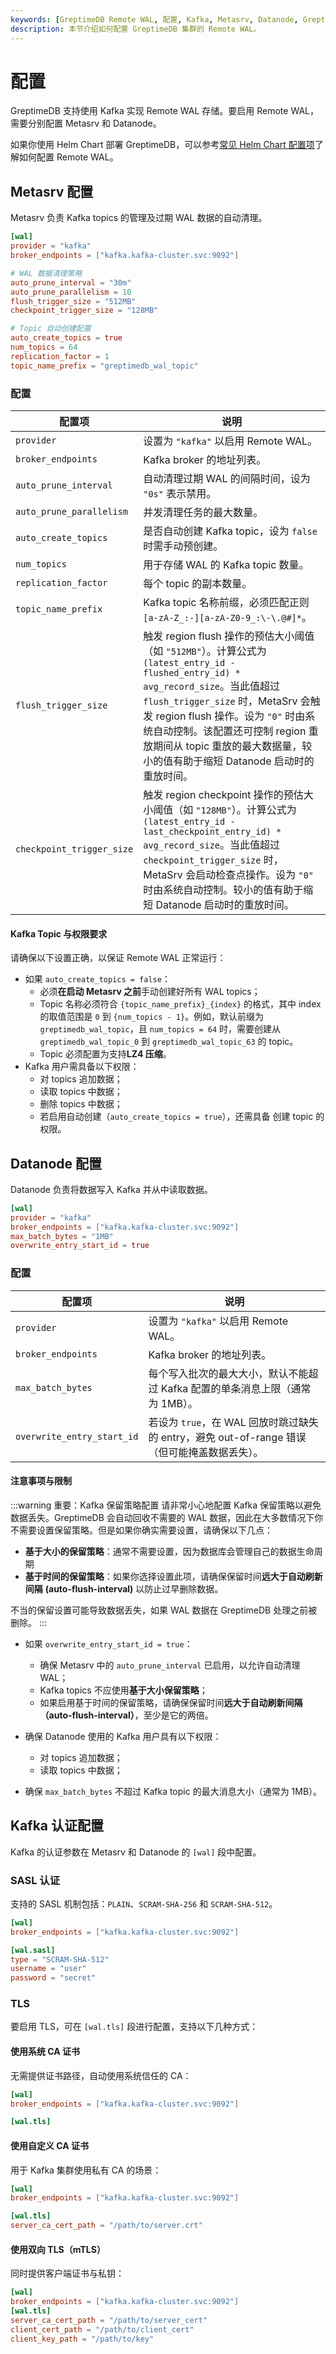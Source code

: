 ```yaml
---
keywords: [GreptimeDB Remote WAL, 配置, Kafka, Metasrv, Datanode, GreptimeDB]
description: 本节介绍如何配置 GreptimeDB 集群的 Remote WAL。
---
```

# 配置

GreptimeDB 支持使用 Kafka 实现 Remote WAL 存储。要启用 Remote WAL，需要分别配置 Metasrv 和 Datanode。

如果你使用 Helm Chart 部署 GreptimeDB，可以参考[常见 Helm Chart 配置项](/user-guide/deployments-administration/deploy-on-kubernetes/common-helm-chart-configurations.md)了解如何配置 Remote WAL。

## Metasrv 配置

Metasrv 负责 Kafka topics 的管理及过期 WAL 数据的自动清理。

```toml
[wal]
provider = "kafka"
broker_endpoints = ["kafka.kafka-cluster.svc:9092"]

# WAL 数据清理策略
auto_prune_interval = "30m"
auto_prune_parallelism = 10
flush_trigger_size = "512MB"
checkpoint_trigger_size = "128MB"

# Topic 自动创建配置
auto_create_topics = true
num_topics = 64
replication_factor = 1
topic_name_prefix = "greptimedb_wal_topic"
```

### 配置

| 配置项                     | 说明                                                                                                                                                                                                                                                                                                                                                      |
|----------------------------|---------------------------------------------------------------------------------------------------------------------------------------------------------------------------------------------------------------------------------------------------------------------------------------------------------------------------------------------------------|
| `provider`                 | 设置为 `"kafka"` 以启用 Remote WAL。                                                                                                                                                                                                                                                                                                                     |
| `broker_endpoints`         | Kafka broker 的地址列表。                                                                                                                                                                                                                                                                                                                               |
| `auto_prune_interval`      | 自动清理过期 WAL 的间隔时间，设为 `"0s"` 表示禁用。                                                                                                                                                                                                                                                               |
| `auto_prune_parallelism`   | 并发清理任务的最大数量。                                                                                                                                                                                                                                                                                         |
| `auto_create_topics`       | 是否自动创建 Kafka topic，设为 `false` 时需手动预创建。                                                                                                                                                                                                                                                           |
| `num_topics`               | 用于存储 WAL 的 Kafka topic 数量。                                                                                                                                                                                                                                                                                |
| `replication_factor`       | 每个 topic 的副本数量。                                                                                                                                                                                                                                                                                           |
| `topic_name_prefix`        | Kafka topic 名称前缀，必须匹配正则 `[a-zA-Z_:-][a-zA-Z0-9_:\-\.@#]*`。                                                                                                                                                                                                                                            |
| `flush_trigger_size`       | 触发 region flush 操作的预估大小阈值（如 `"512MB"`）。计算公式为 `(latest_entry_id - flushed_entry_id) * avg_record_size`。当此值超过 `flush_trigger_size` 时，MetaSrv 会触发 region flush 操作。设为 `"0"` 时由系统自动控制。该配置还可控制 region 重放期间从 topic 重放的最大数据量，较小的值有助于缩短 Datanode 启动时的重放时间。 |
| `checkpoint_trigger_size`  | 触发 region checkpoint 操作的预估大小阈值（如 `"128MB"`）。计算公式为 `(latest_entry_id - last_checkpoint_entry_id) * avg_record_size`。当此值超过 `checkpoint_trigger_size` 时，MetaSrv 会启动检查点操作。设为 `"0"` 时由系统自动控制。较小的值有助于缩短 Datanode 启动时的重放时间。                                 |

#### Kafka Topic 与权限要求

请确保以下设置正确，以保证 Remote WAL 正常运行：

- 如果 `auto_create_topics = false`：
  - 必须**在启动 Metasrv 之前**手动创建好所有 WAL topics；
  - Topic 名称必须符合 `{topic_name_prefix}_{index}` 的格式，其中 index 的取值范围是 `0` 到 `{num_topics - 1}`。例如，默认前缀为 `greptimedb_wal_topic`，且 `num_topics = 64` 时，需要创建从 `greptimedb_wal_topic_0` 到 `greptimedb_wal_topic_63` 的 topic。
  - Topic 必须配置为支持**LZ4 压缩**。
- Kafka 用户需具备以下权限：
  - 对 topics 追加数据；
  - 读取 topics 中数据；
  - 删除 topics 中数据； 
  - 若启用自动创建（`auto_create_topics = true`），还需具备 创建 topic 的权限。

## Datanode 配置

Datanode 负责将数据写入 Kafka 并从中读取数据。

```toml
[wal]
provider = "kafka"
broker_endpoints = ["kafka.kafka-cluster.svc:9092"]
max_batch_bytes = "1MB"
overwrite_entry_start_id = true
```

### 配置

| 配置项                     | 说明                                                                                         |
| -------------------------- | -------------------------------------------------------------------------------------------- |
| `provider`                 | 设置为 `"kafka"` 以启用 Remote WAL。                                                         |
| `broker_endpoints`         | Kafka broker 的地址列表。                                                                    |
| `max_batch_bytes`          | 每个写入批次的最大大小，默认不能超过 Kafka 配置的单条消息上限（通常为 1MB）。                |
| `overwrite_entry_start_id` | 若设为 `true`，在 WAL 回放时跳过缺失的 entry，避免 out-of-range 错误（但可能掩盖数据丢失）。 |


#### 注意事项与限制

:::warning 重要：Kafka 保留策略配置
请非常小心地配置 Kafka 保留策略以避免数据丢失。GreptimeDB 会自动回收不需要的 WAL 数据，因此在大多数情况下你不需要设置保留策略。但是如果你确实需要设置，请确保以下几点：

- **基于大小的保留策略**：通常不需要设置，因为数据库会管理自己的数据生命周期
- **基于时间的保留策略**：如果你选择设置此项，请确保保留时间**远大于自动刷新间隔** **(auto-flush-interval)** 以防止过早删除数据。

不当的保留设置可能导致数据丢失，如果 WAL 数据在 GreptimeDB 处理之前被删除。
:::

- 如果 `overwrite_entry_start_id = true`：
  - 确保 Metasrv 中的 `auto_prune_interval` 已启用，以允许自动清理 WAL；
  - Kafka topics 不应使用**基于大小保留策略**；
  - 如果启用基于时间的保留策略，请确保保留时间**远大于自动刷新间隔（auto-flush-interval）**，至少是它的两倍。

- 确保 Datanode 使用的 Kafka 用户具有以下权限：
  - 对 topics 追加数据；
  - 读取 topics 中数据；
- 确保 `max_batch_bytes` 不超过 Kafka topic 的最大消息大小（通常为 1MB）。

## Kafka 认证配置

Kafka 的认证参数在 Metasrv 和 Datanode 的 `[wal]` 段中配置。

### SASL 认证

支持的 SASL 机制包括：`PLAIN`、`SCRAM-SHA-256` 和 `SCRAM-SHA-512`。

```toml
[wal]
broker_endpoints = ["kafka.kafka-cluster.svc:9092"]

[wal.sasl]
type = "SCRAM-SHA-512"
username = "user"
password = "secret"
```

### TLS

要启用 TLS，可在 `[wal.tls]` 段进行配置，支持以下几种方式：

#### 使用系统 CA 证书

无需提供证书路径，自动使用系统信任的 CA：

```toml
[wal]
broker_endpoints = ["kafka.kafka-cluster.svc:9092"]

[wal.tls]
```

#### 使用自定义 CA 证书

用于 Kafka 集群使用私有 CA 的场景：

```toml
[wal]
broker_endpoints = ["kafka.kafka-cluster.svc:9092"]

[wal.tls]
server_ca_cert_path = "/path/to/server.crt"
```

#### 使用双向 TLS（mTLS）

同时提供客户端证书与私钥：

```toml
[wal]
broker_endpoints = ["kafka.kafka-cluster.svc:9092"]
[wal.tls]
server_ca_cert_path = "/path/to/server_cert"
client_cert_path = "/path/to/client_cert"
client_key_path = "/path/to/key"
```

